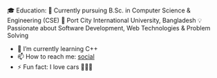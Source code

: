 🎓 Education:
📖 Currently pursuing B.Sc. in Computer Science & Engineering (CSE)
🏫 Port City International University, Bangladesh
💡 Passionate about Software Development, Web Technologies & Problem Solving
- 🌱 I’m currently learning C++
- 📫 How to reach me: [social](https://www.facebook.com/profile.php?id=100011403727260)
- ⚡ Fun fact: I love cars 🚗🚗🚗

<!---
Richmond-Antor/Richmond-Antor is a ✨ special ✨ repository because its `README.md` (this file) appears on your GitHub profile.
You can click the Preview link to take a look at your changes.
--->
